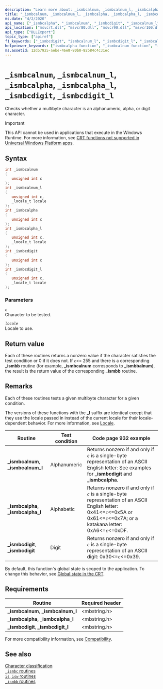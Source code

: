 ```yaml
---
description: "Learn more about: _ismbcalnum, _ismbcalnum_l, _ismbcalpha, _ismbcalpha_l, _ismbcdigit, _ismbcdigit_l"
title: "_ismbcalnum, _ismbcalnum_l, _ismbcalpha, _ismbcalpha_l, _ismbcdigit, _ismbcdigit_l"
ms.date: "4/2/2020"
api_name: ["_ismbcalpha", "_ismbcalnum", "_ismbcdigit", "_ismbcalnum_l", "_ismbcdigit_l", "_ismbcalpha_l", "_o__ismbcalnum", "_o__ismbcalnum_l", "_o__ismbcalpha", "_o__ismbcalpha_l", "_o__ismbcdigit", "_o__ismbcdigit_l"]
api_location: ["msvcrt.dll", "msvcr80.dll", "msvcr90.dll", "msvcr100.dll", "msvcr100_clr0400.dll", "msvcr110.dll", "msvcr110_clr0400.dll", "msvcr120.dll", "msvcr120_clr0400.dll", "ucrtbase.dll", "api-ms-win-crt-multibyte-l1-1-0.dll", "api-ms-win-crt-private-l1-1-0.dll"]
api_type: ["DLLExport"]
topic_type: ["apiref"]
f1_keywords: ["_ismbcdigit", "ismbcalnum_l", "_ismbcdigit_l", "_ismbcalpha", "ismbcalnum", "ismbcdigit", "ismbcalpha", "_ismbcalnum_l", "_ismbcalnum", "ismbcdigit_l"]
helpviewer_keywords: ["ismbcalpha function", "_ismbcalnum function", "ismbcdigit_l function", "_ismbcalnum_l function", "_ismbcdigit function", "ismbcalnum function", "_ismbcalpha_l function", "ismbcdigit function", "_ismbcalpha function", "_ismbcdigit_l function", "ismbcalnum_l function", "ismbcalpha_l function"]
ms.assetid: 12d57925-aebe-46e0-80b0-82b84c4c31ec
---
```

# `_ismbcalnum`, `_ismbcalnum_l`, `_ismbcalpha`, `_ismbcalpha_l`, `_ismbcdigit`, `_ismbcdigit_l`

Checks whether a multibyte character is an alphanumeric, alpha, or digit character.

> [!IMPORTANT]
> This API cannot be used in applications that execute in the Windows Runtime. For more information, see [CRT functions not supported in Universal Windows Platform apps](../../cppcx/crt-functions-not-supported-in-universal-windows-platform-apps.md).

## Syntax

```C
int _ismbcalnum
(
   unsigned int c
);
int _ismbcalnum_l
(
   unsigned int c,
   _locale_t locale
);
int _ismbcalpha
(
   unsigned int c
);
int _ismbcalpha_l
(
   unsigned int c,
   _locale_t locale
);
int _ismbcdigit
(
   unsigned int c
);
int _ismbcdigit_l
(
   unsigned int c,
   _locale_t locale
);
```

### Parameters

*`c`*\
Character to be tested.

*`locale`*\
Locale to use.

## Return value

Each of these routines returns a nonzero value if the character satisfies the test condition or 0 if it does not. If *`c`*<= 255 and there is a corresponding **_ismbb** routine (for example, **_ismbcalnum** corresponds to **_ismbbalnum**), the result is the return value of the corresponding **_ismbb** routine.

## Remarks

Each of these routines tests a given multibyte character for a given condition.

The versions of these functions with the **_l** suffix are identical except that they use the locale passed in instead of the current locale for their locale-dependent behavior. For more information, see [Locale](../locale.md).

|Routine|Test condition|Code page 932 example|
|-------------|--------------------|---------------------------|
|**_ismbcalnum**, **_ismbcalnum_l**|Alphanumeric|Returns nonzero if and only if *`c`* is a single-byte representation of an ASCII English letter: See examples for **_ismbcdigit** and **_ismbcalpha**.|
|**_ismbcalpha**, **_ismbcalpha_l**|Alphabetic|Returns nonzero if and only if *`c`* is a single-byte representation of an ASCII English letter: 0x41<=*`c`*<=0x5A or 0x61<=*`c`*<=0x7A; or a katakana letter: 0xA6<=*`c`*<=0xDF.|
|**_ismbcdigit**, **_ismbcdigit**|Digit|Returns nonzero if and only if *`c`* is a single-byte representation of an ASCII digit: 0x30<=*`c`*<=0x39.|

By default, this function's global state is scoped to the application. To change this behavior, see [Global state in the CRT](../global-state.md).

## Requirements

|Routine|Required header|
|-------------|---------------------|
|**_ismbcalnum**, **_ismbcalnum_l**|\<mbstring.h>|
|**_ismbcalpha**, **_ismbcalpha_l**|\<mbstring.h>|
|**_ismbcdigit**, **_ismbcdigit_l**|\<mbstring.h>|

For more compatibility information, see [Compatibility](../compatibility.md).

## See also

[Character classification](../character-classification.md)\
[`_ismbc` routines](../ismbc-routines.md)\
[`is`, `isw` routines](../is-isw-routines.md)\
[`_ismbb` routines](../ismbb-routines.md)

